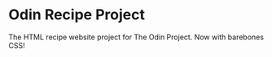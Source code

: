 # Odin Recipe Project
The HTML recipe website project for The Odin Project. Now with barebones CSS!
